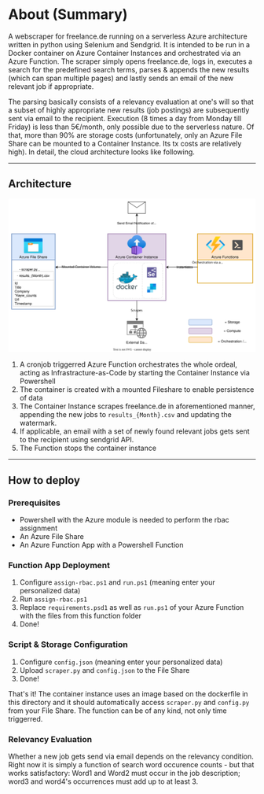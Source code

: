 # About (Summary)

A webscraper for freelance.de running on a serverless Azure architecture written in python using Selenium and Sendgrid. It is intended to be run in a Docker container on Azure Container Instances and orchestrated via an Azure Function. The scraper simply opens freelance.de, logs in, executes a search for the predefined search terms, parses & appends the new results (which can span multiple pages) and lastly sends an email of the new relevant job if appropriate.


The parsing basically consists of a relevancy evaluation at one's will so that a subset of highly appropriate new results (job postings) are subsequently sent via email to the recipient. Execution (8 times a day from Monday till Friday) is less than 5€/month, only possible due to the serverless nature. Of that, more than 90% are storage costs (unfortunately, only an Azure File Share can be mounted to a Container Instance. Its tx costs are relatively high). In detail, the cloud architecture looks like following.

---

## Architecture
<p align="center">
<img src="Scraper.svg">
</p>

1. A cronjob triggerred Azure Function orchestrates the whole ordeal, acting as Infrastracture-as-Code by starting the Container Instance via Powershell
2. The container is created with a mounted Fileshare to enable persistence of data
3. The Container Instance scrapes freelance.de in aforementioned manner, appending the new jobs to `results_{Month}.csv` and updating the watermark.
4. If applicable, an email with a set of newly found relevant jobs gets sent to the recipient using sendgrid API.
5. The Function stops the container instance

---

## How to deploy

### Prerequisites
- Powershell with the Azure module is needed to perform the rbac assignment
- An Azure File Share
- An Azure Function App with a Powershell Function

### Function App Deployment

1. Configure `assign-rbac.ps1` and `run.ps1` (meaning enter your personalized data)
2. Run `assign-rbac.ps1`
3. Replace `requirements.psd1` as well as `run.ps1` of your Azure Function with the files from this function folder
4. Done!

### Script & Storage Configuration
1. Configure `config.json` (meaning enter your personalized data)
2. Upload `scraper.py` and `config.json` to the File Share
3. Done!

That's it! The container instance uses an image based on the dockerfile in this directory and it should automatically access `scraper.py` and `config.py` from your File Share. The function can be of any kind, not only time triggerred.

### Relevancy Evaluation
Whether a new job gets send via email depends on the relevancy condition. Right now it is simply a function of search word occurence counts - but that works satisfactory: Word1 and Word2 must occur in the job description; word3 and word4's occurrences must add up to at least 3.